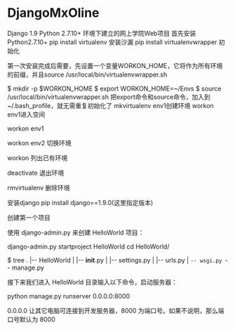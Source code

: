 # DjangoMxOline
Django 1.9 Python 2.7.10+ 环境下建立的网上学院Web项目
首先安装Python2.7.10+
pip install virtualenv 安装沙漏
pip install virtualenvwrapper
初始化

第一次安装完成后需要，先设置一个变量WORKON_HOME，它将作为所有环境的前缀，并且source /usr/local/bin/virtualenvwrapper.sh

$ mkdir -p $WORKON_HOME
$ export WORKON_HOME=~/Envs
$ source /usr/local/bin/virtualenvwrapper.sh
把export命令和source命令，加入到~/.bash_profile，就无需重复初始化了
mkvirtualenv env1创建环境
workon env1进入空间

workon env1

workon env2
切换环境

workon
列出已有环境

deactivate
退出环境


rmvirtualenv
删除环境

安装django 
pip install django==1.9.0(这里指定版本)


创建第一个项目


使用 django-admin.py 来创建 HelloWorld 项目：


django-admin.py startproject HelloWorld
cd HelloWorld/


$ tree
.
|-- HelloWorld
|   |-- __init__.py
|   |-- settings.py
|   |-- urls.py
|   `-- wsgi.py
`-- manage.py


接下来我们进入 HelloWorld 目录输入以下命令，启动服务器：


python manage.py runserver 0.0.0.0:8000


0.0.0.0 让其它电脑可连接到开发服务器，8000 为端口号。如果不说明，那么端口号默认为 8000
